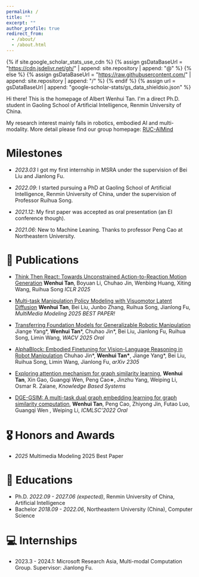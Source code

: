 ```yaml
---
permalink: /
title: ""
excerpt: ""
author_profile: true
redirect_from: 
  - /about/
  - /about.html
---
```


{% if site.google_scholar_stats_use_cdn %}
{% assign gsDataBaseUrl = "https://cdn.jsdelivr.net/gh/" | append: site.repository | append: "@" %}
{% else %}
{% assign gsDataBaseUrl = "https://raw.githubusercontent.com/" | append: site.repository | append: "/" %}
{% endif %}
{% assign url = gsDataBaseUrl | append: "google-scholar-stats/gs_data_shieldsio.json" %}

<span class='anchor' id='about-me'></span>

Hi there! This is the homepage of Albert Wenhui Tan. I'm a direct Ph.D. student in Gaoling School of Artificial Intelligence, Renmin University of China.

My research interest mainly falls in robotics, embodied AI and multi-modality. More detail please find our group homepage: [RUC-AIMind](https://ruc-aimind.github.io/)

# Milestones
- *2023.03* I got my first internship in MSRA under the supervision of Bei Liu and Jianlong Fu.

- *2022.09*: I started pursuing a PhD at Gaoling School of Artificial Intelligence, Renmin University of China, under the supervision of Professor Ruihua Song.

- *2021.12*: My first paper was accepted as oral presentation (an EI conference though).

- *2021.06*: New to Machine Leaning. Thanks to professor Peng Cao at Northeastern University.

# 📝 Publications 

- [Think Then React: Towards Unconstrained Action-to-Reaction Motion Generation](https://openreview.net/pdf?id=UxzKcIZedp) **Wenhui Tan**, Boyuan Li, Chuhao Jin, Wenbing Huang, Xiting Wang, Ruihua Song *ICLR 2025*

- [Multi-task Manipulation Policy Modeling with Visuomotor Latent Diffusion](https://arxiv.org/abs/2403.07312) **Wenhui Tan**, Bei Liu, Junbo Zhang, Ruihua Song, Jianlong Fu, *MultiMedia Modeling 2025 BEST PAPER!*

- [Transferring Foundation Models for Generalizable Robotic Manipulation](https://arxiv.org/abs/2306.05716) Jiange Yang\*, **Wenhui Tan**\*, Chuhao Jin\*, Bei Liu, Jianlong Fu, Ruihua Song, Limin Wang, *WACV 2025 Oral*

- [AlphaBlock: Embodied Finetuning for Vision-Language Reasoning in Robot Manipulation](https://arxiv.org/abs/2305.18898) Chuhao Jin\*, **Wenhui Tan\***, Jiange Yang\*, Bei Liu, Ruihua Song, Limin Wang, Jianlong Fu, *arXiv 2305*

- [Exploring attention mechanism for graph similarity learning](https://www.sciencedirect.com/science/article/abs/pii/S0950705123004896), **Wenhui Tan**, Xin Gao, Guangqi Wen, Peng Cao∗, Jinzhu Yang, Weiping Li, Osmar R. Zaiane, *Knowledge Based Systems*

- [DGE-GSIM: A multi-task dual graph embedding learning for graph similarity computation](https://dl.acm.org/doi/abs/10.1145/3523150.3523157), **Wenhui Tan**, Peng Cao, Zhiyong Jin, Futao Luo, Guangqi Wen , Weiping Li, *ICMLSC'2022 Oral*

# 🎖 Honors and Awards

- *2025* Multimedia Modeling 2025 Best Paper


# 📖 Educations
- Ph.D. *2022.09 - 2027.06 (expected)*, Renmin University of China, Artificial Intelligence
- Bachelor *2018.09 - 2022.06*, Northeastern University (China), Computer Science

[//]: # (# 💬 Invited Talks)

[//]: # (- *2021.06*, Lorem ipsum dolor sit amet, consectetur adipiscing elit. Vivamus ornare aliquet ipsum, ac tempus justo dapibus sit amet. )

[//]: # (- *2021.03*, Lorem ipsum dolor sit amet, consectetur adipiscing elit. Vivamus ornare aliquet ipsum, ac tempus justo dapibus sit amet.  \| [\[video\]]&#40;https://github.com/&#41;)

[//]: # ()
# 💻 Internships
- 2023.3 - 2024.1: Microsoft Research Asia, Multi-modal Computation Group. Supervisor: Jianlong Fu.

